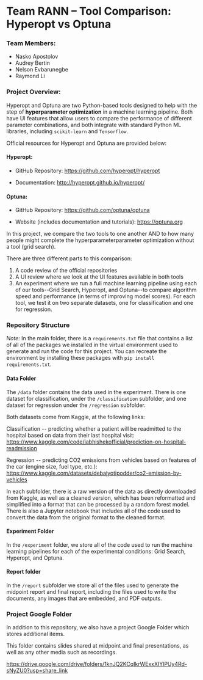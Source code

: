 # Team RANN – Tool Comparison: Hyperopt vs Optuna

### Team Members:
- Nasko Apostolov
- Audrey Bertin
- Nelson Evbarunegbe
- Raymond Li

### Project Overview:

Hyperopt and Optuna are two Python-based tools designed to help with the step of __hyperparameter optimization__ in a machine learning pipeline. Both have UI features that allow users to compare the performance of different parameter combinations, and both integrate with standard Python ML libraries, including `scikit-learn` and `Tensorflow`.

Official resources for Hyperopt and Optuna are provided below:

#### Hyperopt:

- GitHub Repository: https://github.com/hyperopt/hyperopt

- Documentation: http://hyperopt.github.io/hyperopt/

#### Optuna:

- GitHub Repository: https://github.com/optuna/optuna

- Website (includes documentation and tutorials): https://optuna.org


In this project, we compare the two tools to one another AND to how many people might complete the hyperparameterparameter optimization without a tool (grid search).

There are three different parts to this comparison:
1. A code review of the official repositories
2. A UI review where we look at the UI features available in both tools
3. An experiment where we run a full machine learning pipeline using each of our tools--Grid Search, Hyperopt, and Optuna--to compare algorithm speed and performance (in terms of improving model scores). For each tool, we test it on two separate datasets, one for classification and one for regression.


### Repository Structure

*Note:* In the main folder, there is a `requirements.txt` file that contains a list of all of the packages we installed in the virtual environment used to generate and run the code for this project. You can recreate the environment by installing these packages with `pip install requirements.txt`.

#### Data Folder

The `/data` folder contains the data used in the experiment. There is one dataset for classification, under the `/classification` subfolder, and one dataset for regression under the `/regression` subfolder. 

Both datasets come from Kaggle, at the following links:

Classification -- predicting whether a patient will be readmitted to the hospital based on data from their last hospital visit:
https://www.kaggle.com/code/iabhishekofficial/prediction-on-hospital-readmission

Regression -- predicting CO2 emissions from vehicles based on features of the car (engine size, fuel type, etc.):
https://www.kaggle.com/datasets/debajyotipodder/co2-emission-by-vehicles

In each subfolder, there is a raw version of the data as directly downloaded from Kaggle, as well as a cleaned version, which has been reformatted and simplified into a format that can be processed by a random forest model. There is also a Jupyter notebook that includes all of the code used to convert the data from the original format to the cleaned format.

#### Experiment Folder

In the `/experiment` folder, we store all of the code used to run the machine learning pipelines for each of the experimental conditions: Grid Search, Hyperopt, and Optuna.

#### Report folder

In the `/report` subfolder we store all of the files used to generate the midpoint report and final report, including the files used to write the documents, any images that are embedded, and PDF outputs.


### Project Google Folder 

In addition to this repository, we also have a project Google Folder which stores additional items. 

This folder contains slides shared at midpoint and final presentations, as well as any other media such as recordings.

https://drive.google.com/drive/folders/1knJQ2KCqIkrWExxXIYlPUy4Rd-sNyZU0?usp=share_link
